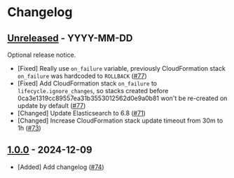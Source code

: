 # Changelog

<!-- template:
## [Unreleased] - YYYY-MM-DD

Optional release notice.

- [Verb] Change description ([#<PR-number>](https://github.com/quiltdata/iac/pull/<PR-number>))
-->

## [Unreleased] - YYYY-MM-DD

Optional release notice.

- [Fixed] Really use `on_failure` variable, previously CloudFormation stack `on_failure` was hardcoded to `ROLLBACK` ([#77](https://github.com/quiltdata/iac/pull/77))
- [Fixed] Add CloudFormation stack `on_failure` to `lifecycle.ignore_changes`, so stacks created before 0ca3e1319cc89557ea31b3553012562d0e9a0b81 won't be re-created on update by default ([#77](https://github.com/quiltdata/iac/pull/77))
- [Changed] Update Elasticsearch to 6.8 ([#71](https://github.com/quiltdata/iac/pull/71))
- [Changed] Increase CloudFormation stack update timeout from 30m to 1h ([#73](https://github.com/quiltdata/iac/pull/73))

## [1.0.0] - 2024-12-09

- [Added] Add changelog ([#74](https://github.com/quiltdata/iac/pull/74))

[Unreleased]: https://github.com/quiltdata/iac/compare/1.0.0...HEAD
[1.0.0]: https://github.com/quiltdata/iac/releases/tag/1.0.0
